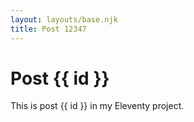 ```yaml
---
layout: layouts/base.njk
title: Post 12347
---
```


# Post {{ id }}

This is post {{ id }} in my Eleventy project.

